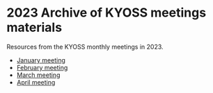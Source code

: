 # 2023 Archive of KYOSS meetings materials

Resources from the KYOSS monthly meetings in 2023.

* [January meeting](01-January)
* [February meeting](02-February)
* [March meeting](03-March)
* [April meeting](04-April)
